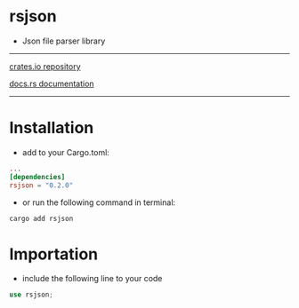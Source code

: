 # rsjson
- Json file parser library

---
[crates.io repository](https://crates.io/crates/rsjson)

[docs.rs documentation](https://docs.rs/rsjson/latest/rsjson/)

---
# Installation
- add to your Cargo.toml:
```toml
...
[dependencies]
rsjson = "0.2.0"
```
- or run the following command in terminal:
```bash
cargo add rsjson
```

# Importation
- include the following line to your code
```rust
use rsjson;
```